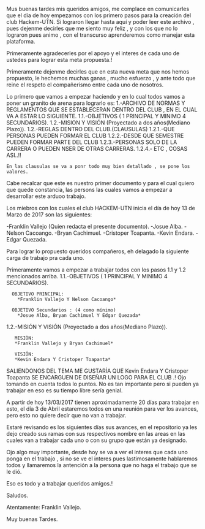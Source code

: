 Mus buenas tardes mis queridos amigos, me complace en comunicarles que el día de hoy empezamos con los primero pasos para la creación del club Hackem-UTN.
Si lograron llegar hasta aquí y poder leer este archivo , pues dejenme decirles que me siento muy feliz , y con los que no lo lograron pues animo , con el transcurso aprenderemos como manejar esta plataforma.

Primeramente agradecerles por el apoyo y el interes de cada uno de ustedes para lograr esta meta propuesta.!

Primeramente dejenme decirles que en esta nueva meta que nos hemos propuesto, le hechemos muchas ganas , mucho esfuerzo , y ante todo que reine el respeto el compañerismo entre cada uno de nosotros.

Lo primero que vamos a empezar haciendo y en lo cual todos vamos a poner un granito de arena para lograrlo es:
1.-ARCHIVO DE NORMAS Y REGLAMENTOS QUE SE ESTABLECERAN DENTRO DEL CLUB , EN EL CUAL VA A ESTAR LO SIGUIENTE.
  1.1.-OBJETIVOS ( 1 PRINCIPAL Y MINIMO 4 SECUNDARIOS).
  1.2.-MISION Y VISIÓN (Proyectado a dos años(Mediano Plazo)).
  1.2.-REGLAS DENTRO DEL CLUB.(CLAUSULAS)
    1.2.1.-QUE PERSONAS PUEDEN FORMAR EL CLUB
    1.2.2.-DESDE QUE SEMESTRE PUEDEN FORMAR  PARTE DEL CLUB
    1.2.3.-PERSONAS SOLO DE LA CARRERA O PUEDEN NSER DE OTRAS CARRERAS.
    1.2.4.- ETC , COSAS ASI..!!
    
    En las clausulas se va a ponr todo muy bien detallado , se pone los valores.

Cabe recalcar que este es nuestro primer documento y para el cual quiero que quede constancia, las persons las cuales vamos a empezar a desarrollar este arduoo trabajo.

Los miebros con los cuales el club HACKEM-UTN inicia el día de hoy 13 de Marzo de 2017 son las siguientes:
 
  -Franklin Vallejo (Quien redacta el presente documento).
  -Josue Alba.
  -Nelson Cacoango.
  -Bryan Cachimuel.
  -Cristoper Toapanta.
  -Kevin Endara.
  -Edgar Quezada.
 
 Para lograr lo propuesto queridos compañeros, eh delagado la siguiente carga de trabajo pra cada uno.
 
 Primeramente vamos a empezar a trabajar todos con los pasos 1.1 y 1.2 mencionados arriba.
  1.1.-OBJETIVOS ( 1 PRINCIPAL Y MINIMO 4 SECUNDARIOS).
  
      OBJETIVO PRINCIPAL: 
        *Franklin Vallejo Y Nelson Cacoango*
        
      OBJETIVO Secundarios : (4 como mínimo)
        *Josue Alba, Bryan Cachimuel Y Edgar Quezada*
        
  1.2.-MISIÓN Y VISIÓN (Proyectado a dos años(Mediano Plazo)).
  
       MISIÓN:
       *Franklin Vallejo y Bryan Cachimuel*
       
       VISIÓN:
       *Kevin Endara Y Cristoper Toapanta*
       
   SALIENDONOS DEL TEMA ME GUSTARÍA QUE Kevin Endara Y Cristoper Toapanta SE ENCARGUEN DE DISEÑAR UN LOGO PARA EL CLUB .!
   Ojo tomando en cuenta todos lo puntos. No es tan importante pero si pueden ya trabajar en eso es su tiempo libre sería genial.
   
A partir de hoy 13/03/2017 tienen aproximadamente 20 días para trabajar en esto, el día 3 de Abril estaremos todos en una reunión para ver los avances, pero esto no quiere decir que no van a trabajar. 

Estaré revisando es los siguientes días sus avances, en el repositorio ya les dejo creado sus ramas con sus respectivos nombre en las areas en las cuales van a trabajar cada uno o con su grupo que están ya designado.

Ojo algo muy importante, desde hoy se va a ver el interes que cada uno ponga en el trabajo , si no se ve el interes pues lastimosamente hablaremos todos y llamaremos la antención a la persona que no haga el trabajo que se le dió.

Eso es todo y a trabajar queridos amigos.!

Saludos.

Atentamente: 
Franklin Vallejo.



Muy buenas Tardes.


  
  
  
  
  
  
  
  
  
  
  
